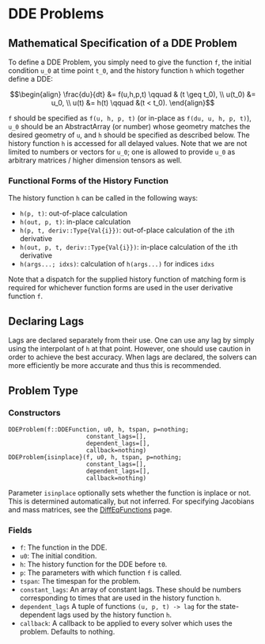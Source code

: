 # DDE Problems

## Mathematical Specification of a DDE Problem

To define a DDE Problem, you simply need to give the function ``f``, the initial
condition ``u_0`` at time point ``t_0``, and the history function ``h``
which together define a DDE:

```math
\begin{align}
\frac{du}{dt} &= f(u,h,p,t) \qquad & (t \geq t_0), \\
u(t_0) &= u_0, \\
u(t) &= h(t) \qquad &(t < t_0).
\end{align}
```

``f`` should be specified as `f(u, h, p, t)` (or in-place as `f(du, u, h, p, t)`),
``u_0`` should be an AbstractArray (or number) whose geometry matches the
desired geometry of `u`, and ``h`` should be specified as described below. The
history function `h` is accessed for all delayed values. Note that we are not
limited to numbers or vectors for ``u_0``; one is allowed to provide ``u_0``
as arbitrary matrices / higher dimension tensors as well.

### Functional Forms of the History Function

The history function `h` can be called in the following ways:

- `h(p, t)`: out-of-place calculation
- `h(out, p, t)`: in-place calculation
- `h(p, t, deriv::Type{Val{i}})`: out-of-place calculation of the `i`th derivative
- `h(out, p, t, deriv::Type{Val{i}})`: in-place calculation of the `i`th derivative
- `h(args...; idxs)`: calculation of `h(args...)` for indices `idxs`

Note that a dispatch for the supplied history function of matching form is required
for whichever function forms are used in the user derivative function `f`.

## Declaring Lags

Lags are declared separately from their use. One can use any lag by simply using
the interpolant of `h` at that point. However, one should use caution in order
to achieve the best accuracy. When lags are declared, the solvers can more
efficiently be more accurate and thus this is recommended.

## Problem Type

### Constructors

```
DDEProblem(f::DDEFunction, u0, h, tspan, p=nothing;
                      constant_lags=[],
                      dependent_lags=[],
                      callback=nothing)
DDEProblem{isinplace}(f, u0, h, tspan, p=nothing;
                      constant_lags=[],
                      dependent_lags=[],
                      callback=nothing)
```

Parameter `isinplace` optionally sets whether the function is inplace or not.
This is determined automatically, but not inferred. For specifying Jacobians
and mass matrices, see the [DiffEqFunctions](http://docs.juliadiffeq.org/latest/features/performance_overloads.html)
page.

### Fields

* `f`: The function in the DDE.
* `u0`: The initial condition.
* `h`: The history function for the DDE before `t0`.
* `p`: The parameters with which function `f` is called.
* `tspan`: The timespan for the problem.
* `constant_lags`: An array of constant lags. These should be numbers corresponding
  to times that are used in the history function `h`.
* `dependent_lags` A tuple of functions `(u, p, t) -> lag` for the state-dependent lags
  used by the history function `h`.
* `callback`: A callback to be applied to every solver which uses the problem.
  Defaults to nothing.
